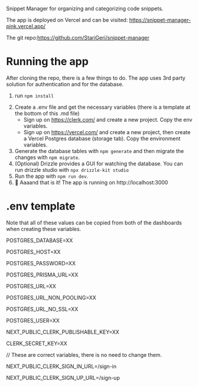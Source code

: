 Snippet Manager for organizing and categorizing code snippets.

The app is deployed on Vercel and can be visited: https://snippet-manager-pink.vercel.app/

The git repo:https://github.com/StariGeri/snippet-manager

# Running the app

After cloning the repo, there is a few things to do. The app uses 3rd party solution for authentication and for the database.

1. run `npm install`

2) Create a .env file and get the necessary variables (there is a template at the bottom of this .md file)
   - Sign up on https://clerk.com/ and create a new project. Copy the env variables.
   - Sign up on https://vercel.com/ and create a new project, then create a Vercel Postgres database (storage tab). Copy the environment variables.
3) Generate the database tables with `npm generate` and then migrate the changes with `npm migrate`.
4) (Optional) Drizzle provides a GUI for watching the database. You can run drizzle studio with `npx drizzle-kit studio`
5) Run the app with `npm run dev`.
6) 🎉 Aaaand that is it! The app is running on http://localhost:3000

# .env template

Note that all of these values can be copied from both of the dashboards when creating these variables.

POSTGRES_DATABASE=XX

POSTGRES_HOST=XX

POSTGRES_PASSWORD=XX

POSTGRES_PRISMA_URL=XX

POSTGRES_URL=XX

POSTGRES_URL_NON_POOLING=XX

POSTGRES_URL_NO_SSL=XX

POSTGRES_USER=XX

NEXT_PUBLIC_CLERK_PUBLISHABLE_KEY=XX

CLERK_SECRET_KEY=XX

// These are correct variables, there is no need to change them.

NEXT_PUBLIC_CLERK_SIGN_IN_URL=/sign-in

NEXT_PUBLIC_CLERK_SIGN_UP_URL=/sign-up
